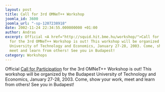 ```yaml
---
layout: post
title: Call for 3rd OMNeT++ Workshop
joomla_id: 3600
joomla_url: "-sp-1207238918"
date: 2002-11-24 22:34:55.000000000 +01:00
author: Andras
excerpt: Official <A href="http://squid.hit.bme.hu/workshop/">Call for Participation</A>
  for the 3rd OMNeT++ Workshop is out! This workshop will be organized by the Budapest
  University of Technology and Economics, January 27-28, 2003. Come, show your work,
  meet and learn from others! See you in Budapest!
category: Workshops
---
```

Official <A href="http://squid.hit.bme.hu/workshop/">Call for Participation</A> for the 3rd OMNeT++ Workshop is out! This workshop will be organized by the Budapest University of Technology and Economics, January 27-28, 2003. Come, show your work, meet and learn from others! See you in Budapest!
